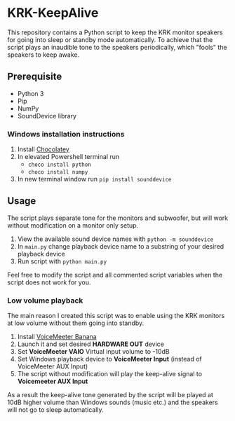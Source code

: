 # KRK-KeepAlive
This repository contains a Python script to keep the KRK monitor speakers for going into sleep or standby mode automatically. To achieve that the script plays an inaudible tone to the speakers periodically, which "fools" the speakers to keep awake.
## Prerequisite
* Python 3
* Pip
* NumPy
* SoundDevice library
### Windows installation instructions
1. Install [Chocolatey](https://chocolatey.org/install)
2. In elevated Powershell terminal run
    * `choco install python`
    * `choco install numpy`
3. In new terminal window run `pip install sounddevice`
## Usage
The script plays separate tone for the monitors and subwoofer, but will work without modification on a monitor only setup.
1. View the available sound device names with `python -m sounddevice`
2. In `main.py` change playback device name to a substring of your desired playback device
3. Run script with `python main.py`

Feel free to modify the script and all commented script variables when the script does not work for you.
### Low volume playback
The main reason I created this script was to enable using the KRK monitors at low volume without them going into standby.
1. Install [VoiceMeeter Banana](https://vb-audio.com/Voicemeeter/banana.htm)
2. Launch it and set desired **HARDWARE OUT** device
3. Set **VoiceMeeter VAIO** Virtual input volume to -10dB
4. Set Windows playback device to **VoiceMeeter Input** (instead of VoiceMeeter AUX Input)
5. The script without modification will play the keep-alive signal to **Voicemeeter AUX Input**

As a result the keep-alive tone generated by the script will be played at 10dB higher volume than Windows sounds (music etc.) and the speakers will not go to sleep automatically.
